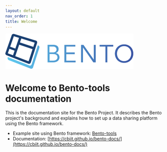 ```yaml
---
layout: default
nav_order: 1
title: Welcome
---
```


![Bento Logo](assets/Bento-Header-Logo.png)
# Welcome to Bento-tools documentation

This is the documentation site for the Bento Project. It describes the Bento project's background and explains how to set up a data sharing platform using the Bento framework.

 
 * Example site using Bento framework: [Bento-tools](https://bento-tools.org/#/)
 * Documentation: [https://cbiit.github.io/bento-docs/](https://cbiit.github.io/bento-docs/)

